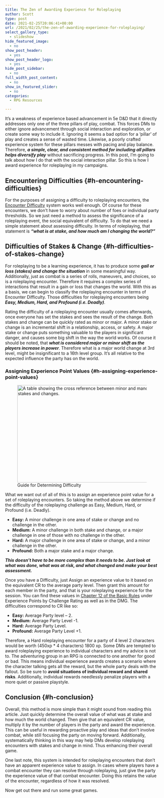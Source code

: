 ```yaml
---
title: The Zen of Awarding Experience for Roleplaying
author: Scott
type: post
date: 2021-02-25T20:06:41+00:00
url: /2021/02/25/the-zen-of-awarding-experience-for-roleplaying/
select_gallery_type:
  - slideshow
hide_featured_image:
  - no
show_post_header:
  - yes
show_post_header_logo:
  - yes
hide_post_sidebar:
  - no
full_width_post_content:
  - no
show_in_featured_slider:
  - no
categories:
  - RPG Resources

---
```

It&#8217;s a weakness of experience based advancement in 5e D&D that it directly addresses only one of the three pillars of play, combat. This forces DMs to either ignore advancement through social interaction and exploration, or create some way to include it. Ignoring it seems a bad option for a &#8216;pillar&#8217; of play and creates a sense of wasted time. Likewise, a poorly crafted experience system for these pillars messes with pacing and play balance. Therefore, **_a simple, clear, and consistent method for including all pillars helps diversify play_** without sacrificing progress. In this post, I&#8217;m going to talk about how I do that with the social interaction pillar. So this is how I award experience for roleplaying in my campaigns.

## Encountering Difficulties {#h-encountering-difficulties}

For the purposes of assigning a difficulty to roleplaying encounters, the <a href="http://dndbeyond.com/sources/basic-rules/building-combat-encounters#EvaluatingEncounterDifficulty" target="_blank" rel="noreferrer noopener">Encounter Difficulty</a> system works well enough. Of course for these encounters, we don&#8217;t have to worry about number of foes or individual party thresholds. So we just need a method to assess the significance of a roleplaying event, the social equivalent of difficulty. To do that we need a simple statement about assessing difficulty. In terms of roleplaying, that statement is **_&#8220;what is at stake, and how much am I changing the world?&#8221;_**

## Difficulties of Stakes & Change  {#h-difficulties-of-stakes-change}

For roleplaying to be a learning experience, it has to produce some **_gail or loss (stakes) and change the situation_** in some meaningful way. Additionally, just as combat is a series of rolls, maneuvers, and choices, so is a roleplaying encounter. Therefore it requires a complex series of interactions that result in a gain or loss that changes the world. With this as a basis, we can begin to classify the roleplaying encounter in terms of Encounter Difficulty. Those difficulties for roleplaying encounters being **_Easy, Medium, Hard, and Profound (i.e. Deadly)_**.

Rating the difficulty of a roleplaying encounter usually comes afterwards, once everyone has set the stakes and sees the result of the change. Both stakes and change can be quickly rated as minor or major. A minor stake or change is an incremental shift in a relationship, access, or safety. A major stake or change puts something valuable to the players in significant danger, and causes some big shift in the way the world works. Of course it should be noted, that **_what is considered major or minor shift as the players increase in power_**. Therefore what is a major world change at 3rd level, might be insignificant to a 16th level group. It&#8217;s all relative to the expected influence the party has on the world.

### Assigning Experience Point Values {#h-assigning-experience-point-values}

<div class="wp-block-image">
  <figure class="alignright size-large"><img loading="lazy" width="480" height="319" src="https://optionalrule.com/wp-content/uploads/2021/02/RPDifficulties.jpg" alt="A table showing the cross reference between minor and manor stakes and changes." class="wp-image-626" srcset="https://optionalrule.com/wp-content/uploads/2021/02/RPDifficulties.jpg 480w, https://optionalrule.com/wp-content/uploads/2021/02/RPDifficulties-300x199.jpg 300w" sizes="(max-width: 480px) 100vw, 480px" /><figcaption>Guide for Determining Difficulty</figcaption></figure>
</div>

What we want out of all of this is to assign an experience point value for a set of roleplaying encounters. So taking the method above we determine if the difficulty of the roleplaying challenge as Easy, Medium, Hard, or Profound (i.e. Deadly). 

  * **Easy:** A minor challenge in one area of stake or change and no challenge in the other.
  * **Medium:** A minor challenge in both stake and change, or a major challenge in one of those with no challenge in the other.
  * **Hard:** A major challenge in one area of stake or change, and a minor challenge in the other.
  * **Profound:** Both a major stake and a major change.

**_This doesn&#8217;t have to be more complex than it needs to be. Just look at what was done, what was at risk, and what changed and make your best assessment._**

Once you have a Difficulty, just Assign an experience value to it based on the equivalent CR to the average party level. Then grant this amount for each member in the party, and that is your roleplaying experience for the session. You can find these values in <a href="https://www.dndbeyond.com/sources/basic-rules/monsters#Challenge" target="_blank" rel="noreferrer noopener">Chapter 12 of the Basic Rules</a> under Experience Points by Challenge Rating as well as in the DMG. The difficulties correspond to CR like so:

  * **Easy:** Average Party level &#8211; 2.
  * **Medium:** Average Party Level -1.
  * **Hard:** Average Party Level.
  * **Profound:** Average Party Level +1.

Therefore, a Hard roleplaying encounter for a party of 4 level 2 characters would be worth (450xp * 4 characters) 1800 xp. Some DMs are tempted to award roleplaying experience to individual characters and my advice is not to. The adventuring group in an RPG is connected to one another for good or bad. This means individual experience awards creates a scenario where the character talking gets all the reward, but the whole party deals with the fallout. So be sure to **avoid situations of individual reward and shared risks**. Additionally, individual rewards needlessly penalize players with a more quiet or passive playstyle.

## Conclusion {#h-conclusion}

Overall, this method is more simple than it might sound from reading this article. Just quickly determine the overall value of what was at stake and how much the world changed. Then give that an equivalent CR value, multiply it by the number of players in the party and award the experience. This can be useful in rewarding proactive play and ideas that don&#8217;t involve combat, while still focusing the party on moving forward. Additionally, systematically thinking in this way may help DMs develop roleplaying encounters with stakes and change in mind. Thus enhancing their overall game.

One last note, this system is intended for roleplaying encounters that don&#8217;t have an apparent experience value to assign. In cases where players have a combat encounter they can resolve through roleplaying, just give the party the experience value of that combat encounter. Doing this retains the value of the encounter, regardless of how it was resolved. 

Now get out there and run some great games.